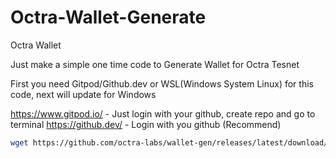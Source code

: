 # Octra-Wallet-Generate

Octra Wallet

Just make a simple one time code to Generate Wallet for Octra Tesnet

First you need Gitpod/Github.dev or WSL(Windows System Linux) for this code, next will update for Windows 

https://www.gitpod.io/ - Just login with your github, create repo and go to terminal
https://github.dev/ - Login with you github (Recommend)

```bash
wget https://github.com/octra-labs/wallet-gen/releases/latest/download/wallet-generator-linux-x64.tar.gz && tar -xzf wallet-generator-linux-x64.tar.gz && chmod +x wallet-generator && ./wallet-generator`
```
